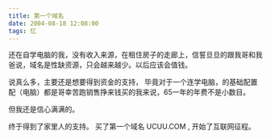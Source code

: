 ```yaml
---
title: 第一个域名
date: 2004-08-18 12:08:00
tags: 忆
---
```

还在自学电脑的我，没有收入来源，在租住房子的走廊上，信誓旦旦的跟我哥和我爸说，域名是性缺资源，只会越来越少。以后应该会值钱。

说真么多，主要还是想要得到资金的支持， 毕竟对于一个连学电脑，的基础配置配（电脑）都是哥幸苦跑销售挣来钱买的我来说，65一年的年费不是小数目。

但我还是信心满满的。

终于得到了家里人的支持。 买了第一个域名 UCUU.COM ,  开始了互联网征程。

